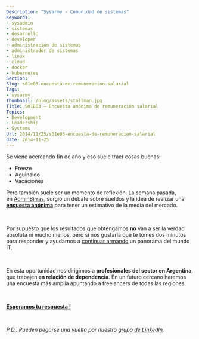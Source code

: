 ```yaml
---
Description: "Sysarmy - Comunidad de sistemas"
Keywords:
- sysadmin 
- sistemas
- desarrollo
- developer
- administración de sistemas
- administrador de sistemas
- linux
- cloud
- docker
- kubernetes
Section: 
Slug: s01e03-encuesta-de-remuneracion-salarial
Tags:
- sysarmy
Thumbnail: /blog/assets/stallman.jpg
Title: S01E03 – Encuesta anónima de remuneración salarial
Topics:
- Development
- Leadership
- Systems
Url: 2014/11/25/s01e03-encuesta-de-remuneracion-salarial
date: 2014-11-25
---
```


<p>Se viene acercando fin de año y eso suele traer cosas buenas:</p>
<ul>
<li>Freeze</li>
<li>Aguinaldo</li>
<li>Vacaciones</li>
</ul>
<p>Pero también suele ser un momento de reflexión. La semana pasada, en <a title="AdminBirras" href="https://plus.google.com/105447408136086415207/posts/c37gTCvLuUV" target="_blank">AdminBirras</a>, surgió un debate sobre sueldos y la idea de realizar una <strong><a title="encuesta anónima" href="https://docs.google.com/forms/d/1Bt2jH-Og8CznNhcaR0Q8FZZCEhV9ZqJMosIUcovY26w/viewform" target="_blank">encuesta anónima</a></strong> para tener un estimativo de la media del mercado.</p>
<p>&nbsp;</p>
<p>Por supuesto que los resultados que obtengamos <strong>no</strong> van a ser la verdad absoluta ni mucho menos, pero sí nos gustaría que te tomes dos minutos para responder y ayudarnos a <a title="S01E02 – Encuesta de (in)satisfacción laboral" href="{{.Site.BaseURL}}/2014/11/s01e02-encuesta-de-insatisfaccion-laboral/">continuar armando</a> un panorama del mundo IT.</p>
<p>&nbsp;</p>
<p>En esta oportunidad nos dirigimos a <strong>profesionales del sector en Argentina</strong>, que trabajen<strong> en relación de dependencia</strong>. En un futuro cercano haremos una encuesta más amplia apuntando a freelancers de todas las regiones.</p>
<p>&nbsp;</p>
<p><strong><a title="Esperamos tu respuesta!" href="https://docs.google.com/forms/d/1Bt2jH-Og8CznNhcaR0Q8FZZCEhV9ZqJMosIUcovY26w/viewform" target="_blank">Esperamos tu respuesta !</a></strong></p>
<p>&nbsp;</p>
<p><em>P.D.: Pueden pegarse una vuelta por nuestro <a title="sysarmy en LinkedIn" href="https://www.linkedin.com/groups?gid=4736196" target="_blank">grupo de LinkedIn</a>.</em></p>
